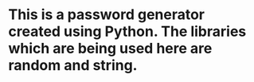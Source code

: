 # This is a password generator created using Python. The libraries which are being used here are random and string.
